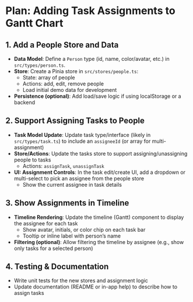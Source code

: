 # Plan: Adding Task Assignments to Gantt Chart

## 1. Add a People Store and Data

- **Data Model**: Define a `Person` type (id, name, color/avatar, etc.) in `src/types/person.ts`.
- **Store**: Create a Pinia store in `src/stores/people.ts`:
   - State: array of people
   - Actions: add, edit, remove people
   - Load initial demo data for development
- **Persistence (optional)**: Add load/save logic if using localStorage or a backend

## 2. Support Assigning Tasks to People

- **Task Model Update**: Update task type/interface (likely in `src/types/task.ts`) to include an `assigneeId` (or array for multi-assignment)
- **Store/Actions**: Update the tasks store to support assigning/unassigning people to tasks
   - Actions: `assignTask`, `unassignTask`
- **UI: Assignment Controls**: In the task edit/create UI, add a dropdown or multi-select to pick an assignee from the people store
   - Show the current assignee in task details

## 3. Show Assignments in Timeline

- **Timeline Rendering**: Update the timeline (Gantt) component to display the assignee for each task
   - Show avatar, initials, or color chip on each task bar
   - Tooltip or inline label with person’s name
- **Filtering (optional)**: Allow filtering the timeline by assignee (e.g., show only tasks for a selected person)

## 4. Testing & Documentation

- Write unit tests for the new stores and assignment logic
- Update documentation (README or in-app help) to describe how to assign tasks

